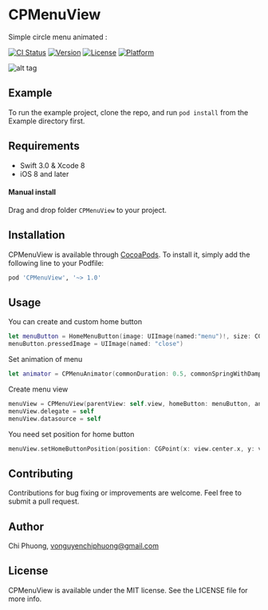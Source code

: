 # CPMenuView


Simple circle menu animated :

[![CI Status](https://travis-ci.org/phuongvnc/CPMenuView.svg?style=flat)](https://travis-ci.org/phuongvnc/CPMenuView)
[![Version](https://img.shields.io/cocoapods/v/CPMenuView.svg?style=flat)](http://cocoapods.org/pods/CPMenuView)
[![License](https://img.shields.io/cocoapods/l/CPMenuView.svg?style=flat)](http://cocoapods.org/pods/CPMenuView)
[![Platform](https://img.shields.io/cocoapods/p/CPMenuView.svg?style=flat)](http://cocoapods.org/pods/CPMenuView)

![alt tag](https://github.com/phuongvnc/CPMenuView/blob/master/README/animated.gif)

## Example

To run the example project, clone the repo, and run `pod install` from the Example directory first.

## Requirements

- Swift 3.0 & Xcode 8
- iOS 8 and later

#### Manual install

Drag and drop folder `CPMenuView` to your project.

## Installation

CPMenuView is available through [CocoaPods](http://cocoapods.org). To install
it, simply add the following line to your Podfile:

```ruby
pod 'CPMenuView', '~> 1.0'
```
## Usage

You can create and custom home button 
```Swift
let menuButton = HomeMenuButton(image: UIImage(named:"menu")!, size: CGSize(width: 50, height: 50))
menuButton.pressedImage = UIImage(named: "close")
```

Set animation of menu 
```Swift
let animator = CPMenuAnimator(commonDuration: 0.5, commonSpringWithDamping: 0.5, commonSpringVelocity: 10)
```
Create menu view 

```Swift
menuView = CPMenuView(parentView: self.view, homeButton: menuButton, animator: animator,type: .all,radius: 130, isClockWise: true)
menuView.delegate = self
menuView.datasource = self
```
You need set position for home button
```Swift
menuView.setHomeButtonPosition(position: CGPoint(x: view.center.x, y: view.center.y - 100))
```

## Contributing

Contributions for bug fixing or improvements are welcome. Feel free to submit a pull request.

## Author

Chi Phuong, vonguyenchiphuong@gmail.com

## License

CPMenuView is available under the MIT license. See the LICENSE file for more info.
